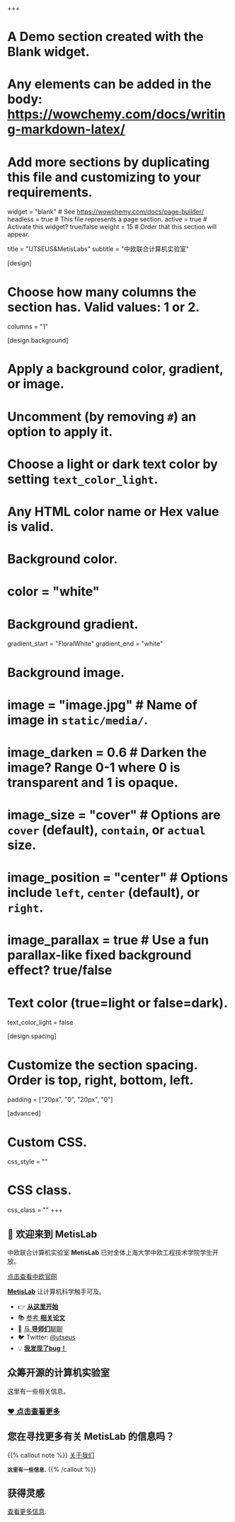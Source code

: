 +++
# A Demo section created with the Blank widget.
# Any elements can be added in the body: https://wowchemy.com/docs/writing-markdown-latex/
# Add more sections by duplicating this file and customizing to your requirements.


widget = "blank"  # See https://wowchemy.com/docs/page-builder/
headless = true  # This file represents a page section.
active = true  # Activate this widget? true/false
weight = 15  # Order that this section will appear.

title = "UTSEUS&MetisLabs"
subtitle = "中欧联合计算机实验室"

[design]
  # Choose how many columns the section has. Valid values: 1 or 2.
  columns = "1"

[design.background]
  # Apply a background color, gradient, or image.
  #   Uncomment (by removing `#`) an option to apply it.
  #   Choose a light or dark text color by setting `text_color_light`.
  #   Any HTML color name or Hex value is valid.

  # Background color.
  # color = "white"
  
  # Background gradient.
  gradient_start = "FloralWhite"
  gradient_end = "white"
  
  # Background image.
  # image = "image.jpg"  # Name of image in `static/media/`.
  # image_darken = 0.6  # Darken the image? Range 0-1 where 0 is transparent and 1 is opaque.
  # image_size = "cover"  #  Options are `cover` (default), `contain`, or `actual` size.
  # image_position = "center"  # Options include `left`, `center` (default), or `right`.
  # image_parallax = true  # Use a fun parallax-like fixed background effect? true/false
  
  # Text color (true=light or false=dark).
  text_color_light = false

[design.spacing]
  # Customize the section spacing. Order is top, right, bottom, left.
  padding = ["20px", "0", "20px", "0"]

[advanced]
 # Custom CSS. 
 css_style = ""
 
 # CSS class.
 css_class = ""
+++


## 👋 欢迎来到 MetisLab

中欧联合计算机实验室 **MetisLab** 已对全体上海大学中欧工程技术学院学生开放。

[点击查看中欧官网](https://utseus.shu.edu.cn/)

[**MetisLab**](https://www.metislabs.tech/) 让计算机科学触手可及。

- 👉 [**从这里开始**](https://utseus.shu.edu.cn/)
- 📚 [参考 **相关论文**](https://utseus.shu.edu.cn/)
- 💬 [与 **导师们**聊聊](https://utseus.shu.edu.cn/)
- 🐦 Twitter: [@utseus](https://utseus.shu.edu.cn/)
- 💡 [**我发现了bug！**](https://utseus.shu.edu.cn/)

## 众筹开源的计算机实验室

这里有一些相关信息。

### [❤️ 点击查看更多](https://www.metislabs.tech/)

## 您在寻找更多有关 MetisLab 的信息吗？

{{% callout note %}}
[关于我们](https://www.metislabs.tech/)

**`这里有一些信息`.**
{{% /callout %}}

## 获得灵感

[查看更多信息](https://www.metislabs.tech/).
